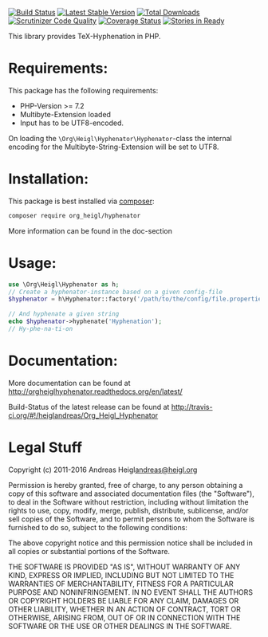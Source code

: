 [![Build Status](https://travis-ci.org/heiglandreas/Org_Heigl_Hyphenator.png?branch=main)](https://travis-ci.org/heiglandreas/Org_Heigl_Hyphenator)
[![Latest Stable Version](https://poser.pugx.org/org_heigl/hyphenator/v/stable.png)](https://packagist.org/packages/org_heigl/hyphenator)
[![Total Downloads](https://poser.pugx.org/org_heigl/hyphenator/downloads.png)](https://packagist.org/packages/org_heigl/hyphenator)
[![Scrutinizer Code Quality](https://scrutinizer-ci.com/g/heiglandreas/Org_Heigl_Hyphenator/badges/quality-score.png?b=main)](https://scrutinizer-ci.com/g/heiglandreas/Org_Heigl_Hyphenator/?branch=main)
[![Coverage Status](https://coveralls.io/repos/github/heiglandreas/Org_Heigl_Hyphenator/badge.svg?branch=main)](https://coveralls.io/github/heiglandreas/Org_Heigl_Hyphenator?branch=main)
[![Stories in Ready](https://badge.waffle.io/heiglandreas/Org_Heigl_Hyphenator.png?label=ready)](https://waffle.io/heiglandreas/Org_Heigl_Hyphenator)  

This library provides TeX-Hyphenation in PHP.

# Requirements:

This package has the following requirements:

* PHP-Version >= 7.2
* Multibyte-Extension loaded
* Input has to be UTF8-encoded.

On loading the `\Org\Heigl\Hyphenator\Hyphenator`-class the internal encoding for
the Multibyte-String-Extension will be set to UTF8.

# Installation: 
 
This package is best installed via [composer](https://getcomposer.org):

```bash
composer require org_heigl/hyphenator
```

More information can be found in the doc-section

# Usage: 

```php
use \Org\Heigl\Hyphenator as h;
// Create a hyphenator-instance based on a given config-file
$hyphenator = h\Hyphenator::factory('/path/to/the/config/file.properties');
 
// And hyphenate a given string
echo $hyphenator->hyphenate('Hyphenation');
// Hy-phe-na-ti-on
```

# Documentation:
 
More documentation can be found at http://orgheiglhyphenator.readthedocs.org/en/latest/

Build-Status of the latest release can be found at http://travis-ci.org/#!/heiglandreas/Org_Heigl_Hyphenator

# Legal Stuff

Copyright (c) 2011-2016 Andreas Heigl<andreas@heigl.org>

Permission is hereby granted, free of charge, to any person obtaining a copy
of this software and associated documentation files (the "Software"), to deal
in the Software without restriction, including without limitation the rights
to use, copy, modify, merge, publish, distribute, sublicense, and/or sell
copies of the Software, and to permit persons to whom the Software is
furnished to do so, subject to the following conditions:

The above copyright notice and this permission notice shall be included in
all copies or substantial portions of the Software.

THE SOFTWARE IS PROVIDED "AS IS", WITHOUT WARRANTY OF ANY KIND, EXPRESS OR
IMPLIED, INCLUDING BUT NOT LIMITED TO THE WARRANTIES OF MERCHANTABILITY,
FITNESS FOR A PARTICULAR PURPOSE AND NONINFRINGEMENT. IN NO EVENT SHALL THE
AUTHORS OR COPYRIGHT HOLDERS BE LIABLE FOR ANY CLAIM, DAMAGES OR OTHER
LIABILITY, WHETHER IN AN ACTION OF CONTRACT, TORT OR OTHERWISE, ARISING FROM,
OUT OF OR IN CONNECTION WITH THE SOFTWARE OR THE USE OR OTHER DEALINGS IN
THE SOFTWARE.

